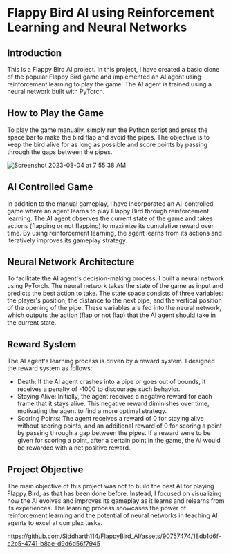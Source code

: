 # Flappy Bird AI using Reinforcement Learning and Neural Networks
## Introduction
This is a Flappy Bird AI project. In this project, I have created a basic clone of the popular Flappy Bird game and implemented an AI agent using reinforcement learning to play the game. The AI agent is trained using a neural network built with PyTorch.

## How to Play the Game
To play the game manually, simply run the Python script and press the space bar to make the bird flap and avoid the pipes. The objective is to keep the bird alive for as long as possible and score points by passing through the gaps between the pipes.

![Screenshot 2023-08-04 at 7 55 38 AM](https://github.com/Siddharth114/FlappyBird_AI/assets/90757474/835f5752-a790-437a-82a8-837ec5f31116)

## AI Controlled Game
In addition to the manual gameplay, I have incorporated an AI-controlled game where an agent learns to play Flappy Bird through reinforcement learning. The AI agent observes the current state of the game and takes actions (flapping or not flapping) to maximize its cumulative reward over time. By using reinforcement learning, the agent learns from its actions and iteratively improves its gameplay strategy.

## Neural Network Architecture
To facilitate the AI agent's decision-making process, I built a neural network using PyTorch. The neural network takes the state of the game as input and predicts the best action to take. The state space consists of three variables: the player's position, the distance to the next pipe, and the vertical position of the opening of the pipe. These variables are fed into the neural network, which outputs the action (flap or not flap) that the AI agent should take in the current state.

## Reward System
The AI agent's learning process is driven by a reward system. I designed the reward system as follows:

* Death: If the AI agent crashes into a pipe or goes out of bounds, it receives a penalty of -1000 to discourage such behavior.
* Staying Alive: Initially, the agent receives a negative reward for each frame that it stays alive. This negative reward diminishes over time, motivating the agent to find a more optimal strategy.
* Scoring Points: The agent receives a reward of 0 for staying alive without scoring points, and an additional reward of 0 for scoring a point by passing through a gap between the pipes. If a reward were to be given for scoring a point, after a certain point in the game, the AI would be rewarded with a net positive reward.

## Project Objective
The main objective of this project was not to build the best AI for playing Flappy Bird, as that has been done before. Instead, I focused on visualizing how the AI evolves and improves its gameplay as it learns and relearns from its experiences. The learning process showcases the power of reinforcement learning and the potential of neural networks in teaching AI agents to excel at complex tasks.


https://github.com/Siddharth114/FlappyBird_AI/assets/90757474/18db1d6f-c2c5-4741-b8ae-d9d6d56f7945

